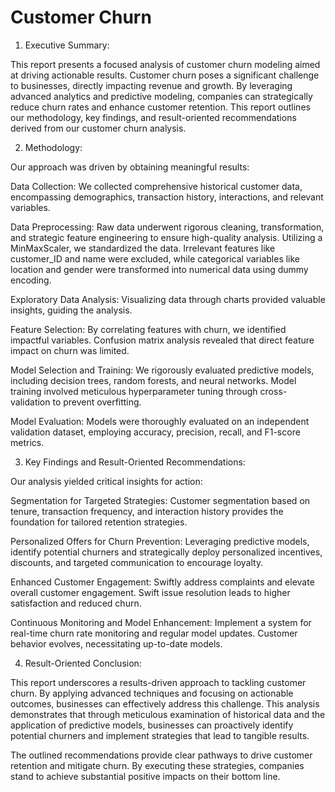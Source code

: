 # Customer Churn

1. Executive Summary:

This report presents a focused analysis of customer churn modeling aimed at driving actionable results. Customer churn poses a significant challenge to businesses, directly impacting revenue and growth. By leveraging advanced analytics and predictive modeling, companies can strategically reduce churn rates and enhance customer retention. This report outlines our methodology, key findings, and result-oriented recommendations derived from our customer churn analysis.

2. Methodology:

Our approach was driven by obtaining meaningful results:

Data Collection: We collected comprehensive historical customer data, encompassing demographics, transaction history, interactions, and relevant variables.

Data Preprocessing: Raw data underwent rigorous cleaning, transformation, and strategic feature engineering to ensure high-quality analysis. Utilizing a MinMaxScaler, we standardized the data. Irrelevant features like customer_ID and name were excluded, while categorical variables like location and gender were transformed into numerical data using dummy encoding.

Exploratory Data Analysis: Visualizing data through charts provided valuable insights, guiding the analysis.

Feature Selection: By correlating features with churn, we identified impactful variables. Confusion matrix analysis revealed that direct feature impact on churn was limited.

Model Selection and Training: We rigorously evaluated predictive models, including decision trees, random forests, and neural networks. Model training involved meticulous hyperparameter tuning through cross-validation to prevent overfitting.

Model Evaluation: Models were thoroughly evaluated on an independent validation dataset, employing accuracy, precision, recall, and F1-score metrics.

3. Key Findings and Result-Oriented Recommendations:

Our analysis yielded critical insights for action:

Segmentation for Targeted Strategies: Customer segmentation based on tenure, transaction frequency, and interaction history provides the foundation for tailored retention strategies.

Personalized Offers for Churn Prevention: Leveraging predictive models, identify potential churners and strategically deploy personalized incentives, discounts, and targeted communication to encourage loyalty.

Enhanced Customer Engagement: Swiftly address complaints and elevate overall customer engagement. Swift issue resolution leads to higher satisfaction and reduced churn.

Continuous Monitoring and Model Enhancement: Implement a system for real-time churn rate monitoring and regular model updates. Customer behavior evolves, necessitating up-to-date models.

4. Result-Oriented Conclusion:

This report underscores a results-driven approach to tackling customer churn. By applying advanced techniques and focusing on actionable outcomes, businesses can effectively address this challenge. This analysis demonstrates that through meticulous examination of historical data and the application of predictive models, businesses can proactively identify potential churners and implement strategies that lead to tangible results.

The outlined recommendations provide clear pathways to drive customer retention and mitigate churn. By executing these strategies, companies stand to achieve substantial positive impacts on their bottom line.
